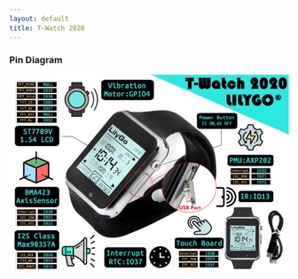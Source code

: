 ```yaml
---
layout: default
title: T-Watch 2020
---
```


### Pin Diagram

[![T-Watch 2020 Pinout](./public/t-watch-2020-pinout-small.jpg)](./public/t-watch-2020-pinout.jpg)
